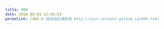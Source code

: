 ```yaml
---
title: 404
date: 2018-09-03 12:34:53
permalink: /404 # 指定固定連結為 http://your_account.github.io/404.html
---
```

